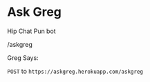 # Ask Greg

Hip Chat Pun bot

/askgreg

Greg Says: <Random Pun>

`POST` to `https://askgreg.herokuapp.com/askgreg`
